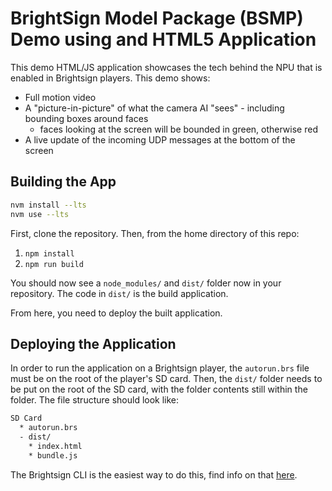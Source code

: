# BrightSign Model Package (BSMP) Demo using and HTML5 Application

This demo HTML/JS application showcases the tech behind the NPU that is enabled in Brightsign players.  This demo shows:

- Full motion video
- A "picture-in-picture" of what the camera AI "sees" - including bounding boxes around faces
  - faces looking at the screen will be bounded in green, otherwise red
- A live update of the incoming UDP messages at the bottom of the screen

## Building the App

```sh
nvm install --lts
nvm use --lts
```

First, clone the repository. Then, from the home directory of this repo:

1. `npm install`
2. `npm run build`

You should now see a `node_modules/` and `dist/` folder now in your repository. The code in `dist/` is the build application.

From here, you need to deploy the built application.

## Deploying the Application

In order to run the application on a Brightsign player, the `autorun.brs` file must be on the root of the player's SD card. Then, the `dist/` folder needs to be put on the root of the SD card, with the folder contents still within the folder. The file structure should look like:

```sh
SD Card
  * autorun.brs
  - dist/
    * index.html
    * bundle.js
```

The Brightsign CLI is the easiest way to do this, find info on that [here](https://www.npmjs.com/package/@brightsign/bsc).

